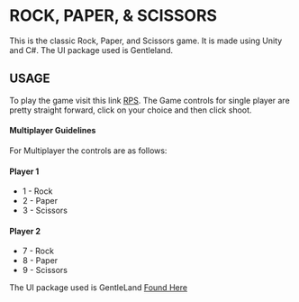 
# ROCK, PAPER, & SCISSORS

This is the classic Rock, Paper, and Scissors game. It is made using Unity and C#. The UI package used is Gentleland.




## USAGE

To play the game visit this link [RPS](https://play.unity.com/en/games/655f0a81-c005-4abf-a065-7641bd9e7d71/webgl-builds).
The Game controls for single player are pretty straight forward, click on your choice and then click shoot.

#### Multiplayer Guidelines
For Multiplayer the controls are as follows:

#### Player 1
- 1 - Rock
- 2 - Paper
- 3 - Scissors 

#### Player 2
- 7 - Rock
- 8 - Paper
- 9 - Scissors

The UI package used is GentleLand [Found Here](https://assetstore.unity.com/publishers/35710)



